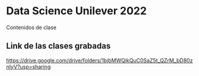 # Data Science Unilever 2022
Contenidos de clase

## Link de las clases grabadas
https://drive.google.com/drive/folders/1bjbMWQikQuC0SaZ5t_QZrM_bD80znIyV?usp=sharing 